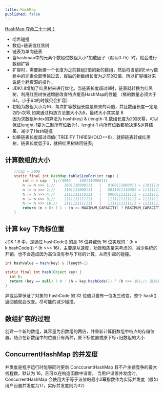```yaml
---
title: HashMap
published: false
---
```

[HashMap 夺命二十一问！](https://blog.csdn.net/weixin_42604188/article/details/112096462)

* 哈希碰撞
* 数组+链表或红黑树
* 链表为单向链表  
* 当hashmap中的元素个数超过数组大小*加载因子（默认0.75）时，就会进行数组扩容
* 扩容时，需要新建一个长度为之前数组2倍的新的数组，然后将当前的Entry数组中的元素全部传输过去，容后的新数组长度为之前的2倍，所以扩容相对来说是个耗资源的操作。  
* JDK1.8增加了红黑树来进行优化。当链表长度超过8时，链表就转换为红黑树，利用红黑树快速增删改查特点提高HashMap的性能  （桶的数量必须大于64，小于64的时候只会扩容）
* 初始为数组大小为16，每次扩容数组长度是原来的两倍，并且数组长度一定是2的n次幂,如果通过构造方法置大小为5，最终大小其实是 8  
   因为求数组Index的算法为 hash(key) & (length-1),数组长度为2的次幂，可以保证lenght-1变为二制所有位数为1，lenght-1 内所有位数都能决定&运算结果，减少了Hash碰撞
* 如果链表长度超过阀值( TREEIFY THRESHOLD==8)，就把链表转成红黑树，链表长度低于6，就把红黑树转回链表;
## 计算数组的大小
```java
    //cap = 5000
    static final int HashMap.tableSizeFor(int cap) {
        int n = cap - 1;//4999    1001110000111
        n |= n >>> 1;//    1001110000111   |   0100111000011 = 1101111000111
        n |= n >>> 2;//    1101111000111   |   0011011110001 = 1111111110111
        n |= n >>> 4;//    1111111110111   |   0000111111111 = 1111111111111
        n |= n >>> 8;//    1111111111111   |   1111111111111 = 1111111111111   
        n |= n >>> 16;//   1111111111111   |   1111111111111 = 1111111111111   
        return (n < 0) ? 1 : (n >= MAXIMUM_CAPACITY) ? MAXIMUM_CAPACITY : n + 1;//8192
    }
```
## 计算 key 下角标位置

JDK 1.8 中，是通过 hashCode() 的高 16 位异或低 16 位实现的：(h = k.hashCode()) ^ (h >>> 16)，主要是从速度，功效和质量来考虑的，减少系统的开销，也不会造成因为高位没有参与下标的计算，从而引起的碰撞。

```java
int hashValue = hash(key) & (length-1)

static final int hash(Object key) {
  int h;
  return (key == null) ? 0 : (h = key.hashCode()) ^ (h >>> 16);// 高16和低16进行异或运算
}
```
异或运算保证了对象的 hashCode 的 32 位值只要有一位发生改变，整个 hash() 返回值就会改变。尽可能的减少碰撞。

## 数组扩容的过程
创建一个新的数组，其容量为旧数组的两倍，并重新计算旧数组中结点的存储位置。结点在新数组中的位置只有两种，原下标位置或原下标+旧数组的大小

## ConcurrentHashMap 的并发度
并发度是程序运行时能够同时更新 ConccurentHashMap 且不产生锁竞争的最大线程数。默认为 16，且可以在构造函数中设置。
当用户设置并发度时，ConcurrentHashMap 会使用大于等于该值的最小2幂指数作为实际并发度（假如用户设置并发度为17，实际并发度则为32）
